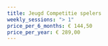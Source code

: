 ```yaml
---
title: Jeugd Competitie spelers
weekly_sessions: "> 1"
price_per_6_months: € 144,50
price_per_year: € 289,00
---
```

